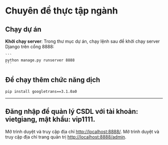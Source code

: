 # Chuyên đề thực tập ngành
## Chạy dự án
  **Khởi chạy server**: Trong thư mục dự án, chạy lệnh sau để khởi chạy server Django trên cổng 8888:

    ```
    python manage.py runserver 8888
    ```
## Để chạy thêm chức năng dịch

```
pip install googletrans==3.1.0a0
```
---
## Đăng nhập để quản lý CSDL với tài khoản: vietgiang, mật khẩu: vip1111.

   Mở trình duyệt và truy cập địa chỉ [http://localhost:8888/](http://localhost:8888/).
   Mở trình duyệt và truy cập địa chỉ trang quản trị [http://localhost:8888/admin](http://localhost:8888/admin). 
